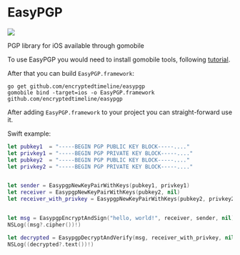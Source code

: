 # EasyPGP
<a href="https://godoc.org/github.com/EncryptedTimeline/EasyPGP"><img src="https://godoc.org/github.com/encryptedtimeline/easypgp?status.svg"></a>

PGP library for iOS available through gomobile

To use EasyPGP you would need to install gomobile tools, following [tutorial](https://github.com/golang/go/wiki/Mobile).

After that you can build `EasyPGP.framework`:

```
go get github.com/encryptedtimeline/easypgp
gomobile bind -target=ios -o EasyPGP.framework  github.com/encryptedtimeline/easypgp
```

After adding `EasyPGP.framework` to your project you can straight-forward use it.

Swift example:

```swift
let pubkey1  = "-----BEGIN PGP PUBLIC KEY BLOCK-----...."
let privkey1 = "-----BEGIN PGP PRIVATE KEY BLOCK-----...."
let pubkey2  = "-----BEGIN PGP PUBLIC KEY BLOCK-----...."
let privkey2 = "-----BEGIN PGP PRIVATE KEY BLOCK-----...."


let sender = EasypgpNewKeyPairWithKeys(pubkey1, privkey1)
let receiver = EasypgpNewKeyPairWithKeys(pubkey2, nil)
let receiver_with_privkey = EasypgpNewKeyPairWithKeys(pubkey2, privkey2)


let msg = EasypgpEncryptAndSign("hello, world!", receiver, sender, nil)
NSLog((msg?.cipher())!)

let decrypted = EasypgpDecryptAndVerify(msg, receiver_with_privkey, nil)
NSLog((decrypted?.text())!)
```
